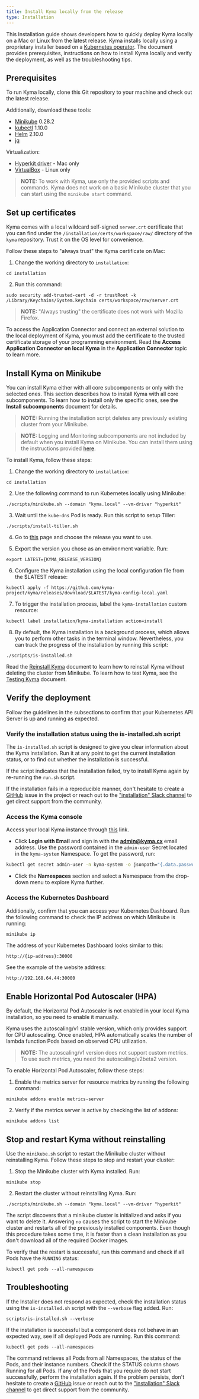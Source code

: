 ```yaml
---
title: Install Kyma locally from the release
type: Installation
---
```


This Installation guide shows developers how to quickly deploy Kyma locally on a Mac or Linux from the latest release. Kyma installs locally using a proprietary installer based on a [Kubernetes operator](https://coreos.com/operators/). The document provides prerequisites, instructions on how to install Kyma locally and verify the deployment, as well as the troubleshooting tips.

## Prerequisites

To run Kyma locally, clone this Git repository to your machine and check out the latest release.

Additionally, download these tools:

- [Minikube](https://github.com/kubernetes/minikube) 0.28.2
- [kubectl](https://kubernetes.io/docs/tasks/tools/install-kubectl/) 1.10.0
- [Helm](https://github.com/kubernetes/helm) 2.10.0
- [jq](https://stedolan.github.io/jq/)

Virtualization:

- [Hyperkit driver](https://github.com/kubernetes/minikube/blob/master/docs/drivers.md#hyperkit-driver) - Mac only
- [VirtualBox](https://www.virtualbox.org/) - Linux only

> **NOTE:** To work with Kyma, use only the provided scripts and commands. Kyma does not work on a basic Minikube cluster that you can start using the `minikube start` command.

## Set up certificates

Kyma comes with a local wildcard self-signed `server.crt` certificate that you can find under the `/installation/certs/workspace/raw/` directory of the `kyma` repository. Trust it on the OS level for convenience.

Follow these steps to "always trust" the Kyma certificate on Mac:

1. Change the working directory to `installation`:
  ```
  cd installation
  ```
2. Run this command:
  ```
  sudo security add-trusted-cert -d -r trustRoot -k /Library/Keychains/System.keychain certs/workspace/raw/server.crt
  ```

>**NOTE:** "Always trusting" the certificate does not work with Mozilla Firefox.

To access the Application Connector and connect an external solution to the local deployment of Kyma, you must add the certificate to the trusted certificate storage of your programming environment. Read the **Access Application Connector on local Kyma** in the **Application Connector** topic to learn more.

## Install Kyma on Minikube

You can install Kyma either with all core subcomponents or only with the selected ones. This section describes how to install Kyma with all core subcomponents. To learn how to install only the specific ones, see the **Install subcomponents** document for details.

> **NOTE:** Running the installation script deletes any previously existing cluster from your Minikube.

> **NOTE:** Logging and Monitoring subcomponents are not included by default when you install Kyma on Minikube. You can install them using the instructions provided [here](../../../resources/README.md).

To install Kyma, follow these steps:

1. Change the working directory to `installation`:
  ```
  cd installation
  ```

2. Use the following command to run Kubernetes locally using Minikube:
  ```
  ./scripts/minikube.sh --domain "kyma.local" --vm-driver "hyperkit"
  ```

3. Wait until the `kube-dns` Pod is ready. Run this script to setup Tiller:
  ```
  ./scripts/install-tiller.sh
  ```

4. Go to [this](https://github.com/kyma-project/kyma/releases/) page and choose the release you want to use.

5. Export the version you chose as an environment variable. Run:
  ```
  export LATEST={KYMA_RELEASE_VERSION}
  ```

6. Configure the Kyma installation using the local configuration file from the $LATEST release:
  ```
  kubectl apply -f https://github.com/kyma-project/kyma/releases/download/$LATEST/kyma-config-local.yaml
  ```

7. To trigger the installation process, label the `kyma-installation` custom resource:
  ```
  kubectl label installation/kyma-installation action=install
  ```

8. By default, the Kyma installation is a background process, which allows you to perform other tasks in the terminal window. Nevertheless, you can track the progress of the installation by running this script:
  ```
  ./scripts/is-installed.sh
  ```

Read the [Reinstall Kyma](#reinstall-kyma) document to learn how to reinstall Kyma without deleting the cluster from Minikube.
To learn how to test Kyma, see the [Testing Kyma](#testing-kyma) document.

## Verify the deployment

Follow the guidelines in the subsections to confirm that your Kubernetes API Server is up and running as expected.

### Verify the installation status using the is-installed.sh script

The `is-installed.sh` script is designed to give you clear information about the Kyma installation. Run it at any point to get the current installation status, or to find out whether the installation is successful.

If the script indicates that the installation failed, try to install Kyma again by re-running the `run.sh` script.

If the installation fails in a reproducible manner, don't hesitate to create a [GitHub](https://github.com/kyma-project/kyma/issues) issue in the project or reach out to the ["installation" Slack channel](https://kyma-community.slack.com/messages/CD2HJ0E78) to get direct support from the community.

### Access the Kyma console

Access your local Kyma instance through [this](https://console.kyma.local/) link.

* Click **Login with Email** and sign in with the **admin@kyma.cx** email address. Use the password contained in the  `admin-user` Secret located in the `kyma-system` Namespace. To get the password, run:

``` bash
kubectl get secret admin-user -n kyma-system -o jsonpath="{.data.password}" | base64 -D
```

* Click the **Namespaces** section and select a Namespace from the drop-down menu to explore Kyma further.

### Access the Kubernetes Dashboard

Additionally, confirm that you can access your Kubernetes Dashboard. Run the following command to check the IP address on which Minikube is running:

```bash
minikube ip
```

The address of your Kubernetes Dashboard looks similar to this:
```
http://{ip-address}:30000
```

See the example of the website address:

```
http://192.168.64.44:30000
```

## Enable Horizontal Pod Autoscaler (HPA)

By default, the Horizontal Pod Autoscaler is not enabled in your local Kyma installation, so you need to enable it manually.

Kyma uses the autoscaling/v1 stable version, which only provides support for CPU autoscaling. Once enabled, HPA automatically scales the number of lambda function Pods based on observed CPU utilization.

>**NOTE:** The autoscaling/v1 version does not support custom metrics. To use such metrics, you need the autoscaling/v2beta2 version.

To enable Horizontal Pod Autoscaler, follow these steps:

1. Enable the metrics server for resource metrics by running the following command:
  ```
  minikube addons enable metrics-server
  ```

2. Verify if the metrics server is active by checking the list of addons:
  ```
  minikube addons list
  ```

## Stop and restart Kyma without reinstalling

Use the `minikube.sh` script to restart the Minikube cluster without reinstalling Kyma. Follow these steps to stop and restart your cluster:

1. Stop the Minikube cluster with Kyma installed. Run:
```
minikube stop
```
2. Restart the cluster without reinstalling Kyma. Run:
```
./scripts/minikube.sh --domain "kyma.local" --vm-driver "hyperkit"
```

The script discovers that a minikube cluster is initialized and asks if you want to delete it. Answering `no` causes the script to start the Minikube cluster and restarts all of the previously installed components. Even though this procedure takes some time, it is faster than a clean installation as you don't download all of the required Docker images.

To verify that the restart is successful, run this command and check if all Pods have the `RUNNING` status:

```
kubectl get pods --all-namespaces
```

## Troubleshooting

If the Installer does not respond as expected, check the installation status using the `is-installed.sh` script with the `--verbose` flag added. Run:
```
scripts/is-installed.sh --verbose
```

If the installation is successful but a component does not behave in an expected way, see if all deployed Pods are running. Run this command:  
```
kubectl get pods --all-namespaces
```

The command retrieves all Pods from all Namespaces, the status of the Pods, and their instance numbers. Check if the STATUS column shows Running for all Pods. If any of the Pods that you require do not start successfully, perform the installation again.
If the problem persists, don't hesitate to create a [GitHub](https://github.com/kyma-project/kyma/issues) issue or reach out to the ["installation" Slack channel](https://kyma-community.slack.com/messages/CD2HJ0E78) to get direct support from the community.
